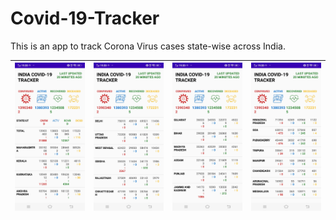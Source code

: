 # Covid-19-Tracker
This is an app to track Corona Virus cases state-wise across India.

| <img src = "screenshots/Screenshot_20210414_193030.jpg" width=200> | <img src = "screenshots/Screenshot_20210414_193035.jpg" width=200> | <img src = "screenshots/Screenshot_20210414_193041.jpg" width=200>| <img src = "screenshots/Screenshot_20210414_193046.jpg" width=200> |
|---|---|---|---|
